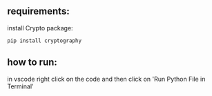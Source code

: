 ## requirements:

install Crypto package:

```bash
pip install cryptography
```

## how to run:
in vscode right click on the code and then click on 
'Run Python File in Terminal'

